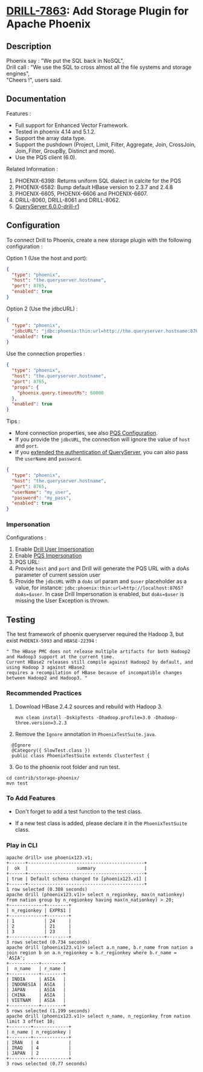 # [DRILL-7863](https://issues.apache.org/jira/browse/DRILL-7863): Add Storage Plugin for Apache Phoenix

## Description

 Phoenix say : "We put the SQL back in NoSQL",<br/>
 Drill call : "We use the SQL to cross almost all the file systems and storage engines",<br/>
 "Cheers !", users said.

## Documentation

Features :

 - Full support for Enhanced Vector Framework.
 - Tested in phoenix 4.14 and 5.1.2.
 - Support the array data type.
 - Support the pushdown (Project, Limit, Filter, Aggregate, Join, CrossJoin, Join_Filter, GroupBy, Distinct and more).
 - Use the PQS client (6.0).

Related Information :

 1. PHOENIX-6398: Returns uniform SQL dialect in calcite for the PQS
 2. PHOENIX-6582: Bump default HBase version to 2.3.7 and 2.4.8
 3. PHOENIX-6605, PHOENIX-6606 and PHOENIX-6607.
 4. DRILL-8060, DRILL-8061 and DRILL-8062.
 5. [QueryServer 6.0.0-drill-r1](https://github.com/luocooong/phoenix-queryserver/releases/tag/6.0.0-drill-r1)

## Configuration

 To connect Drill to Phoenix, create a new storage plugin with the following configuration :

Option 1 (Use the host and port):

```json
{
  "type": "phoenix",
  "host": "the.queryserver.hostname",
  "port": 8765,
  "enabled": true
}
```

Option 2 (Use the jdbcURL) :

```json
{
  "type": "phoenix",
  "jdbcURL": "jdbc:phoenix:thin:url=http://the.queryserver.hostname:8765;serialization=PROTOBUF",
  "enabled": true
}
```

Use the connection properties :

```json
{
  "type": "phoenix",
  "host": "the.queryserver.hostname",
  "port": 8765,
  "props": {
    "phoenix.query.timeoutMs": 60000
  },
  "enabled": true
}
```

Tips :
 * More connection properties, see also [PQS Configuration](http://phoenix.apache.org/server.html).
 * If you provide the `jdbcURL`, the connection will ignore the value of `host` and `port`.
 * If you [extended the authentication of QueryServer](https://github.com/Boostport/avatica/issues/28), you can also pass the `userName` and `password`.

```json
{
  "type": "phoenix",
  "host": "the.queryserver.hostname",
  "port": 8765,
  "userName": "my_user",
  "password": "my_pass",
  "enabled": true
}
```

### Impersonation
Configurations :
1. Enable [Drill User Impersonation](https://drill.apache.org/docs/configuring-user-impersonation/)
2. Enable [PQS Impersonation](https://phoenix.apache.org/server.html#Impersonation)
3. PQS URL:
  1. Provide `host` and `port` and Drill will generate the PQS URL with a doAs parameter of current session user
  2. Provide the `jdbcURL` with a `doAs` url param and `$user` placeholder as a value, for instance:
     `jdbc:phoenix:thin:url=http://localhost:8765?doAs=$user`. In case Drill Impersonation is enabled, but `doAs=$user`
     is missing the User Exception is thrown.

## Testing

 The test framework of phoenix queryserver required the Hadoop 3, but exist `PHOENIX-5993` and `HBASE-22394` :

```
" The HBase PMC does not release multiple artifacts for both Hadoop2 and Hadoop3 support at the current time.
Current HBase2 releases still compile against Hadoop2 by default, and using Hadoop 3 against HBase2
requires a recompilation of HBase because of incompatible changes between Hadoop2 and Hadoop3. "
```

### Recommended Practices

 1. Download HBase 2.4.2 sources and rebuild with Hadoop 3.

    ```mvn clean install -DskipTests -Dhadoop.profile=3.0 -Dhadoop-three.version=3.2.3```

 2. Remove the `Ignore` annotation in `PhoenixTestSuite.java`.
    
  ```
    @Ignore
    @Category({ SlowTest.class })
    public class PhoenixTestSuite extends ClusterTest {
   ```
    
 3. Go to the phoenix root folder and run test.

  ```
  cd contrib/storage-phoenix/
  mvn test
  ```

### To Add Features

 - Don't forget to add a test function to the test class.
 
 - If a new test class is added, please declare it in the `PhoenixTestSuite` class.

### Play in CLI

```
apache drill> use phoenix123.v1;
+------+-------------------------------------------+
|  ok  |                  summary                  |
+------+-------------------------------------------+
| true | Default schema changed to [phoenix123.v1] |
+------+-------------------------------------------+
1 row selected (0.308 seconds)
apache drill (phoenix123.v1)> select n_regionkey, max(n_nationkey) from nation group by n_regionkey having max(n_nationkey) > 20;
+-------------+--------+
| n_regionkey | EXPR$1 |
+-------------+--------+
| 1           | 24     |
| 2           | 21     |
| 3           | 23     |
+-------------+--------+
3 rows selected (0.734 seconds)
apache drill (phoenix123.v1)> select a.n_name, b.r_name from nation a join region b on a.n_regionkey = b.r_regionkey where b.r_name = 'ASIA';
+-----------+--------+
|  n_name   | r_name |
+-----------+--------+
| INDIA     | ASIA   |
| INDONESIA | ASIA   |
| JAPAN     | ASIA   |
| CHINA     | ASIA   |
| VIETNAM   | ASIA   |
+-----------+--------+
5 rows selected (1.199 seconds)
apache drill (phoenix123.v1)> select n_name, n_regionkey from nation limit 3 offset 10;
+--------+-------------+
| n_name | n_regionkey |
+--------+-------------+
| IRAN   | 4           |
| IRAQ   | 4           |
| JAPAN  | 2           |
+--------+-------------+
3 rows selected (0.77 seconds)
```
